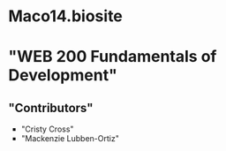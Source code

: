 # Maco14.biosite

<h1>"WEB 200 Fundamentals of Development"</h>

<h2>"Contributors"</h2>
    <ul style="list-style-type:square">
    <li>"Cristy Cross"</li>
    <li>"Mackenzie Lubben-Ortiz"</li>
